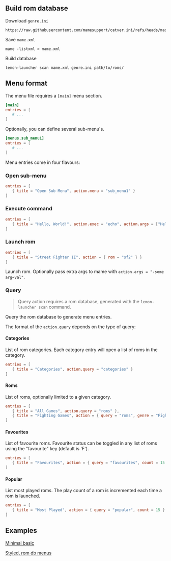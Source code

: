 ## Build rom database

Download `genre.ini`

    https://raw.githubusercontent.com/mamesupport/catver.ini/refs/heads/master/genre.ini

Save `mame.xml`

    mame -listxml > mame.xml

Build database

    lemon-launcher scan mame.xml genre.ini path/to/roms/

## Menu format

The menu file requires a `[main]` menu section.

```toml
[main]
entries = [
   # ...
]
```

Optionally, you can define several sub-menu's.

```toml
[menus.sub_menu1]
entries = [
   # ...
]
```

Menu entries come in four flavours:

### Open sub-menu

```toml
entries = [
   { title = "Open Sub Menu", action.menu = "sub_menu1" }
]
```

### Execute command

```toml
entries = [
   { title = "Hello, World!", action.exec = "echo", action.args = ["Hello, World!"] }
]
```

### Launch rom

```toml
entries = [
   { title = "Street Fighter II", action = { rom = "sf2" } }
]
```

Launch rom. Optionally pass extra args to mame with `action.args = "-some arg=val"`.

### Query

> Query action requires a rom database, generated with the `lemon-launcher scan` command.

Query the rom database to generate menu entries.

The format of the `action.query` depends on the type of query:

#### Categories

List of rom categories. Each category entry will open a list of roms in the category.

``` toml
entries = [
   { title = "Categories", action.query = "categories" }
]
```

#### Roms

List of roms, optionally limited to a given category.

```toml
entries = [
   { title = "All Games", action.query = "roms" },
   { title = "Fighting Games", action = { query = "roms", genre = "Fighter" } }
]
```

#### Favourites

List of favourite roms. Favourite status can be toggled in any list of roms
using the "favourite" key (default is 'F').

```toml
entries = [
   { title = "Favourites", action = { query = "favourites", count = 15 } }
]
```

#### Popular

List most played roms. The play count of a rom is incremented each time a rom
is launched.

```toml
entries = [
   { title = "Most Played", action = { query = "popular", count = 15 } }
]
```

## Examples

[Minimal basic](config/minimal/)

[Styled, rom db menus](config/full/)